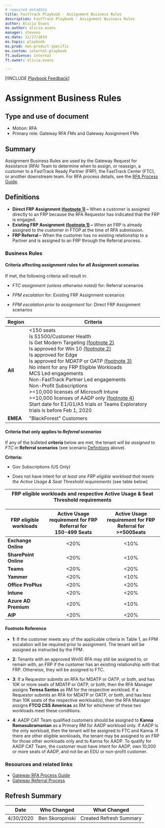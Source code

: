 ```yaml
---
# required metadata  
title: FastTrack Playbook - Assignment Business Rules  
description: FastTrack Playbook - Assignment Business Rules 
author: Alicia Evans  
ms.author: alicia.evans
manager: steveso
ms.date: 12/27/2019  
ms.topic: playbook  
ms.prod: non-product-specific  
ms.custom: internal-playbook  
ft.audience: internal  
ft.owner: alicia.evans

---
```


[!INCLUDE [Playbook Feedback](./includes/questions-feedback.md)]  

# Assignment Business Rules

## Type and use of document

- Motion: RFA
- Primary role: Gateway RFA FMs and Gateway Assignment FMs

## Summary

Assignment Business Rules are used by the Gateway Request for Assistance (RFA) Team to determine when to assign, or reassign, a customer to a FastTrack Ready Partner (FRP), the FastTrack Center (FTC), or another downstream team. For RFA process details, see the [RFA Process Guide](rfa-process-guide.md).

## Definitions

- **Direct FRP Assignment [(footnote 1)](#footnote-reference) –** When a customer is assigned directly to an FRP because the RFA Requestor has indicated that the FRP is engaged.
- **Existing FRP Assignment [(footnote 1)](#footnote-reference) –** When an FRP is already assigned to the customer in FTOP at the time of RFA submission.
- **FRP Referral –** When the customer has no existing relationship to a Partner and is assigned to an FRP through the Referral process.

### Business Rules

#### Criteria affecting assignment rules for *all* Assignment scenarios

If met, the following criteria will result in:

- *FTC assignment (unless otherwise noted)* for: Referral scenarios

- *FPM escalation* for: Existing FRP Assignment scenarios

- *FPM escalation prior to assignment* for: Direct FRP Assignment scenarios

| **Region**   | **Criteria**                                                                                      | 
| ------------ | ------------------------------------------------------------------------------------------------- | 
| **All**      | <150 seats <br /> Is S1500/Customer Health <br /> Is Get Modern Targeting [(footnote 2)](#footnote-reference) <br /> Is approved for Win 10 [(footnote 2)](#footnote-reference) <br /> Is approved for Edge <br /> Is approved for MDATP or OATP [(footnote 3)](#footnote-reference) <br /> No intent for any FRP Eligible Workloads <br /> MCS Led engagements <br /> Non-FastTrack Partner Led engagements <br /> Non-Profit Subscriptions <br /> >=10,000 licenses of Microsoft Intune <br /> >=10,000 licenses of AADP only [(footnote 4)](#footnote-reference) <br /> Start date for E1/G1/A5 trials or Teams Exploratory trials is before Feb 1, 2020 |        
| **EMEA**     | "BlackForest" Customers                                                                                          |

#### Criteria that only applies to *Referral scenarios*

If any of the bulleted **criteria** below are met, the tenant *will be assigned to FTC in* **Referral scenarios** (see scenario [Definitions](#definitions) above).

**Criteria:**

- Gov Subscriptions (US Only)

- Does not have intent for *at least one FRP eligible workload that meets the Active Usage & Seat Threshold requirements* (see table below)

| **FRP eligible workloads and respective Active Usage & Seat Threshold requirements** |
|:--------------------------------------------------------------------------------:|

| **FRP eligible workloads**  | Active Usage requirement for FRP Referral for <br /> 150-499 Seats              | Active Usage requirement for FRP Referral for <br /> >=500Seats |
| -------------------------- | :-----------------------------------------------------------------------------: | :-------------------------------------------------------------: |
| **Exchange Online**        | <20%                                                                            | <10%                                                            |
| **SharePoint Online**      | <20%                                                                            | <10%                                                            |
| **Teams**                  | <20%                                                                            | <20%                                                            |
| **Yammer**                 | <20%                                                                            | <10%                                                            |
| **Office ProPlus**         | <20%                                                                            | <20%                                                            |
| **Intune**                 | <20%                                                                            | <20%                                                            |
| **Azure AD Premium**       | <20%                                                                            | <10%                                                            |
| **AIP**                    | <20%                                                                            | <20%                                                            |

#### Footnote Reference

- **1**: If the customer meets any of the applicable criteria in Table 1, an FPM escalation will be required prior to assignment. The tenant will be assigned as instructed by the FPM.

- **2**: Tenants with an approved Win10 RFA may still be assigned to, or remain with, an FRP if the customer has an existing relationship with that FRP. Otherwise, they will be assigned to FTC.

- **3**: If a Requestor submits an RFA for MDATP or OATP, or both, and has 10K or more seats of MDATP or OATP, or both, then the RFA Manager assigns **Teresa Santos** as RM for the respective workload. If a Requestor submits an RFA for MDATP or OATP, or both, and has less than 10K seats of the respective workload(s), then the RFA Manager assigns **FTCQ CSS Americas** as RM for whichever of these two workloads meet these conditions.

- **4**: AADP CAT Team qualified customers should be assigned to **Kanna Ramasubramanian** as a Primary RM for AADP workload only. If AADP is the only workload, then the tenant will be assigned to FTC and Kanna. If there are other eligible workloads, the tenant may be assigned to an FRP for those other workloads only and to Kanna for AADP. To qualify for AADP CAT Team, the customer must have intent for AADP, own 10,000 or more seats of AADP, and not be an EDU or non-profit customer.

### Resources and related links

- [Gateway RFA Process Guide](rfa-process-guide.md)
- [Gateway Referral Process](https://microsoft.sharepoint.com/:w:/r/teams/ftccm/opsplaybook/_layouts/15/Doc.aspx?sourcedoc=%7B5ABAB4ED-DE9A-40EF-BA5B-B11A3B5ECCA6%7D&file=Assignment%20Business%20Rules.docx&action=default&mobileredirect=true)

## Refresh Summary

| Date       | Who Changed       | What Changed                                                                              |
| ---------- | ----------------- | ----------------------------------------------------------------------------------------- |
| 4/30/2020  | Ben Skoropinski   | Created Refresh Summary                                                                   |
